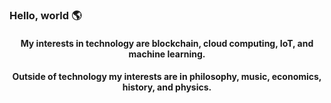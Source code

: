 ### Hello, world 🌎

<div align= 'center'>
  <h4>My interests in technology are blockchain, cloud computing, IoT, and machine learning. </h2>
  
  
  <h4>Outside of technology my interests are in philosophy, music, economics, history, and physics. </h2>
  
</div>


